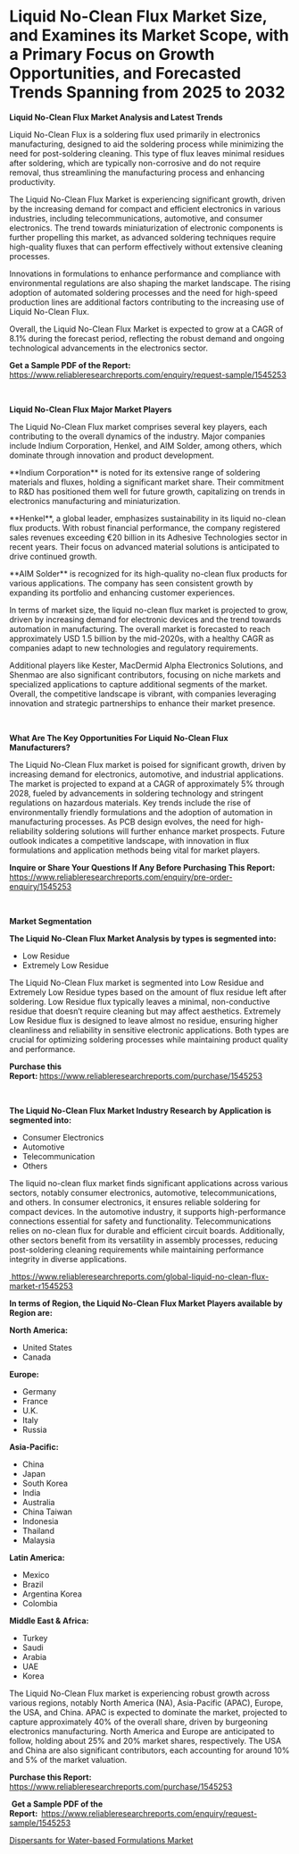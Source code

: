 <p><h1>Liquid No-Clean Flux Market Size, and Examines its Market Scope, with a Primary Focus on Growth Opportunities, and Forecasted Trends Spanning from 2025 to 2032</h1></p><p><strong>Liquid No-Clean Flux Market Analysis and Latest Trends</strong></p>
<p><p>Liquid No-Clean Flux is a soldering flux used primarily in electronics manufacturing, designed to aid the soldering process while minimizing the need for post-soldering cleaning. This type of flux leaves minimal residues after soldering, which are typically non-corrosive and do not require removal, thus streamlining the manufacturing process and enhancing productivity.</p><p>The Liquid No-Clean Flux Market is experiencing significant growth, driven by the increasing demand for compact and efficient electronics in various industries, including telecommunications, automotive, and consumer electronics. The trend towards miniaturization of electronic components is further propelling this market, as advanced soldering techniques require high-quality fluxes that can perform effectively without extensive cleaning processes.</p><p>Innovations in formulations to enhance performance and compliance with environmental regulations are also shaping the market landscape. The rising adoption of automated soldering processes and the need for high-speed production lines are additional factors contributing to the increasing use of Liquid No-Clean Flux. </p><p>Overall, the Liquid No-Clean Flux Market is expected to grow at a CAGR of 8.1% during the forecast period, reflecting the robust demand and ongoing technological advancements in the electronics sector.</p></p>
<p><strong>Get a Sample PDF of the Report:&nbsp;</strong> <a href="https://www.reliableresearchreports.com/enquiry/request-sample/1545253?utm_campaign=3265&utm_medium=2&utm_source=Github&utm_content=ia&utm_term=02042025&utm_id=liquid-no-clean-flux">https://www.reliableresearchreports.com/enquiry/request-sample/1545253</a></p>
<p>&nbsp;</p>
<p><strong>Liquid No-Clean Flux Major Market Players</strong></p>
<p><p>The Liquid No-Clean Flux market comprises several key players, each contributing to the overall dynamics of the industry. Major companies include Indium Corporation, Henkel, and AIM Solder, among others, which dominate through innovation and product development. </p><p>**Indium Corporation** is noted for its extensive range of soldering materials and fluxes, holding a significant market share. Their commitment to R&D has positioned them well for future growth, capitalizing on trends in electronics manufacturing and miniaturization.</p><p>**Henkel**, a global leader, emphasizes sustainability in its liquid no-clean flux products. With robust financial performance, the company registered sales revenues exceeding €20 billion in its Adhesive Technologies sector in recent years. Their focus on advanced material solutions is anticipated to drive continued growth.</p><p>**AIM Solder** is recognized for its high-quality no-clean flux products for various applications. The company has seen consistent growth by expanding its portfolio and enhancing customer experiences. </p><p>In terms of market size, the liquid no-clean flux market is projected to grow, driven by increasing demand for electronic devices and the trend towards automation in manufacturing. The overall market is forecasted to reach approximately USD 1.5 billion by the mid-2020s, with a healthy CAGR as companies adapt to new technologies and regulatory requirements.</p><p>Additional players like Kester, MacDermid Alpha Electronics Solutions, and Shenmao are also significant contributors, focusing on niche markets and specialized applications to capture additional segments of the market. Overall, the competitive landscape is vibrant, with companies leveraging innovation and strategic partnerships to enhance their market presence.</p></p>
<p>&nbsp;</p>
<p><strong>What Are The Key Opportunities For Liquid No-Clean Flux Manufacturers?</strong></p>
<p><p>The Liquid No-Clean Flux market is poised for significant growth, driven by increasing demand for electronics, automotive, and industrial applications. The market is projected to expand at a CAGR of approximately 5% through 2028, fueled by advancements in soldering technology and stringent regulations on hazardous materials. Key trends include the rise of environmentally friendly formulations and the adoption of automation in manufacturing processes. As PCB design evolves, the need for high-reliability soldering solutions will further enhance market prospects. Future outlook indicates a competitive landscape, with innovation in flux formulations and application methods being vital for market players.</p></p>
<p><strong>Inquire or Share Your Questions If Any Before Purchasing This Report:</strong> <a href="https://www.reliableresearchreports.com/enquiry/pre-order-enquiry/1545253?utm_campaign=3265&utm_medium=2&utm_source=Github&utm_content=ia&utm_term=02042025&utm_id=liquid-no-clean-flux">https://www.reliableresearchreports.com/enquiry/pre-order-enquiry/1545253</a></p>
<p>&nbsp;</p>
<p><strong>Market Segmentation</strong></p>
<p><strong>The Liquid No-Clean Flux Market Analysis by types is segmented into:</strong></p>
<p><ul><li>Low Residue</li><li>Extremely Low Residue</li></ul></p>
<p><p>The Liquid No-Clean Flux market is segmented into Low Residue and Extremely Low Residue types based on the amount of flux residue left after soldering. Low Residue flux typically leaves a minimal, non-conductive residue that doesn’t require cleaning but may affect aesthetics. Extremely Low Residue flux is designed to leave almost no residue, ensuring higher cleanliness and reliability in sensitive electronic applications. Both types are crucial for optimizing soldering processes while maintaining product quality and performance.</p></p>
<p><strong>Purchase this Report:&nbsp;</strong><a href="https://www.reliableresearchreports.com/purchase/1545253?utm_campaign=3265&utm_medium=2&utm_source=Github&utm_content=ia&utm_term=02042025&utm_id=liquid-no-clean-flux">https://www.reliableresearchreports.com/purchase/1545253</a></p>
<p>&nbsp;</p>
<p><strong>The Liquid No-Clean Flux Market Industry Research by Application is segmented into:</strong></p>
<p><ul><li>Consumer Electronics</li><li>Automotive</li><li>Telecommunication</li><li>Others</li></ul></p>
<p><p>The liquid no-clean flux market finds significant applications across various sectors, notably consumer electronics, automotive, telecommunications, and others. In consumer electronics, it ensures reliable soldering for compact devices. In the automotive industry, it supports high-performance connections essential for safety and functionality. Telecommunications relies on no-clean flux for durable and efficient circuit boards. Additionally, other sectors benefit from its versatility in assembly processes, reducing post-soldering cleaning requirements while maintaining performance integrity in diverse applications.</p></p>
<p><a href="https://www.reliableresearchreports.com/global-liquid-no-clean-flux-market-r1545253?utm_campaign=3265&utm_medium=2&utm_source=Github&utm_content=ia&utm_term=02042025&utm_id=liquid-no-clean-flux">&nbsp;https://www.reliableresearchreports.com/global-liquid-no-clean-flux-market-r1545253</a></p>
<p><strong>In terms of Region, the Liquid No-Clean Flux Market Players available by Region are:</strong></p>
<p>
    <p> <strong> North America: </strong>
        <ul>
            <li>United States</li>
            <li>Canada</li>
        </ul>
        </p> 
    <p> <strong> Europe: </strong>
        <ul>
            <li>Germany</li>
            <li>France</li>
            <li>U.K.</li>
            <li>Italy</li>
            <li>Russia</li>
        </ul>
        </p> 
    <p> <strong> Asia-Pacific: </strong>
        <ul>
            <li>China</li>
            <li>Japan</li>
            <li>South Korea</li>
            <li>India</li>
            <li>Australia</li>
            <li>China Taiwan</li>
            <li>Indonesia</li>
            <li>Thailand</li>
            <li>Malaysia</li>
        </ul>
        </p> 
    <p> <strong> Latin America: </strong>
        <ul>
            <li>Mexico</li>
            <li>Brazil</li>
            <li>Argentina Korea</li>
            <li>Colombia</li>
        </ul>
        </p> 
    <p> <strong> Middle East & Africa: </strong>
        <ul>
            <li>Turkey</li>
            <li>Saudi</li>
            <li>Arabia</li>
            <li>UAE</li>
            <li>Korea</li>
        </ul>
    </p>
    </p>
<p><p>The Liquid No-Clean Flux market is experiencing robust growth across various regions, notably North America (NA), Asia-Pacific (APAC), Europe, the USA, and China. APAC is expected to dominate the market, projected to capture approximately 40% of the overall share, driven by burgeoning electronics manufacturing. North America and Europe are anticipated to follow, holding about 25% and 20% market shares, respectively. The USA and China are also significant contributors, each accounting for around 10% and 5% of the market valuation.</p></p>
<p><strong>Purchase this Report: </strong><a href="https://www.reliableresearchreports.com/purchase/1545253?utm_campaign=3265&utm_medium=2&utm_source=Github&utm_content=ia&utm_term=02042025&utm_id=liquid-no-clean-flux">https://www.reliableresearchreports.com/purchase/1545253</a></p>
<p>&nbsp;<strong>Get a Sample PDF of the Report:&nbsp;&nbsp;</strong><a href="https://www.reliableresearchreports.com/enquiry/request-sample/1545253?utm_campaign=3265&utm_medium=2&utm_source=Github&utm_content=ia&utm_term=02042025&utm_id=liquid-no-clean-flux">https://www.reliableresearchreports.com/enquiry/request-sample/1545253</a></p>
<p><strong></strong></p>
<p><p><a href="https://github.com/bulkagumanvv/Market-Research-Report-List-1/blob/main/dispersants-for-water-based-formulations-market.md?utm_campaign=3265&utm_medium=2&utm_source=Github&utm_content=ia&utm_term=02042025&utm_id=liquid-no-clean-flux">Dispersants for Water-based Formulations Market</a></p></p>